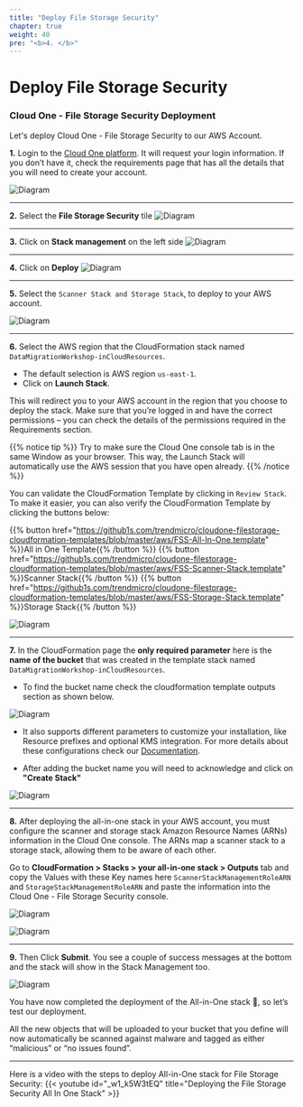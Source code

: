 ```yaml
---
title: "Deploy File Storage Security"
chapter: true
weight: 40
pre: "<b>4. </b>"
---
```


# Deploy File Storage Security

### Cloud One - File Storage Security Deployment

Let's deploy Cloud One - File Storage Security to our AWS Account.

**1.** Login to the [Cloud One platform](https://cloudone.trendmicro.com). It will request your login information. If you don’t have it, check the requirements page that has all the details that you will need to create your account. 

![Diagram](/images/login.png)

---

**2.** Select the **File Storage Security** tile
![Diagram](/images/login_2.png)

---

**3.** Click on **Stack management** on the left side
![Diagram](/images/login_3.png)

---

**4.** Click on **Deploy** 
![Diagram](/images/login_4.png)

---

**5.** Select the ```Scanner Stack and Storage Stack```, to deploy to your AWS account.

![Diagram](/images/fss-deploy-stacks-select.png)

---

**6.** Select the AWS region that the CloudFormation stack named ```DataMigrationWorkshop-inCloudResources```. 
- The default selection is AWS region ```us-east-1```.
- Click on **Launch Stack**.

This will redirect you to your AWS account in the region that you choose to deploy the stack. Make sure that you’re logged in and have the correct permissions – you can check the details of the permissions required in the Requirements section.

{{% notice tip %}}
Try to make sure the Cloud One console tab is in the same Window as your browser. This way, the Launch Stack will automatically use the AWS session that you have open already. 
{{% /notice %}}

You can validate the CloudFormation Template by clicking in ```Review Stack```. To make it easier, you can also verify the CloudFormation Template by clicking the buttons below:

{{% button href="https://github1s.com/trendmicro/cloudone-filestorage-cloudformation-templates/blob/master/aws/FSS-All-In-One.template" %}}All in One Template{{% /button %}}
{{% button href="https://github1s.com/trendmicro/cloudone-filestorage-cloudformation-templates/blob/master/aws/FSS-Scanner-Stack.template" %}}Scanner Stack{{% /button %}}
{{% button href="https://github1s.com/trendmicro/cloudone-filestorage-cloudformation-templates/blob/master/aws/FSS-Storage-Stack.template" %}}Storage Stack{{% /button %}}

![Diagram](/images/login_5.png)

---

**7.** In the CloudFormation page the <b>only required parameter</b> here is the <b>name of the bucket</b> that was created in the template stack named ```DataMigrationWorkshop-inCloudResources```. 

- To find the bucket name check the cloudformation template outputs section as shown below.

![Diagram](/images/output-cloud1.png)

- It also supports different parameters to customize your installation, like Resource prefixes and optional KMS integration. For more details about these configurations check our <a href="https://cloudone.trendmicro.com/docs/file-storage-security/gs-deploy-all-in-one-stack/">Documentation</a>.

- After adding the bucket name you will need to acknowledge and click on <b>"Create Stack"</b>

![Diagram](/images/cfdeploy.png)

---

**8.** After deploying the all-in-one stack in your AWS account, you must configure the scanner and storage stack Amazon Resource Names (ARNs) information in the Cloud One console. The ARNs map a scanner stack to a storage stack, allowing them to be aware of each other.

Go to **CloudFormation > Stacks > your all-in-one stack > Outputs** tab and copy the Values with these Key names here ```ScannerStackManagementRoleARN``` and ```StorageStackManagementRoleARN``` and paste the information into the Cloud One - File Storage Security console.

![Diagram](/images/fss-arn-aws-info.png)

![Diagram](/images/login_6.png)

---

**9.** Then Click <b>Submit</b>. You see a couple of success messages at the bottom and the stack will show in the Stack Management too. 

![Diagram](/images/login_7.png)

You have now completed the deployment of the All-in-One stack :tada:, so let’s test our deployment.

All the new objects that will be uploaded to your bucket that you define will now automatically be scanned against malware and tagged as either “malicious” or “no issues found”.


---

Here is a video with the steps to deploy All-in-One stack for File Storage Security:
{{< youtube id="_w1_k5W3tEQ" title="Deploying the File Storage Security All In One Stack" >}}

